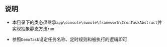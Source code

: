 ## 说明

* 本目录下的类必须继承`app\console\swoole\framework\CronTaskAbstract`并实现抽象静态方法`run`

* 参照`DemoTask`设定任务名称、定时规则和被执行的逻辑即可